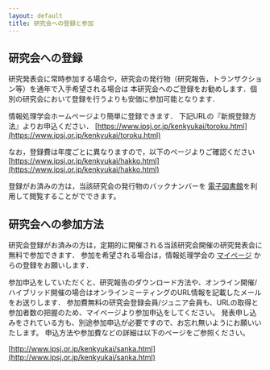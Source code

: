 ```yaml
---
layout: default
title: 研究会への登録と参加
---
```


## 研究会への登録

研究発表会に常時参加する場合や，研究会の発行物（研究報告，トランザクション等）を通年で入手希望される場合は
本研究会へのご登録をお勧めします．個別の研究会において登録を行うよりも安価に参加可能となります．

情報処理学会ホームページより簡単に登録できます．
下記URLの『新規登録方法』よりお申込ください．
[https://www.ipsj.or.jp/kenkyukai/toroku.html](https://www.ipsj.or.jp/kenkyukai/toroku.html)

なお，登録費は年度ごとに異なりますので，以下のページよりご確認ください
[https://www.ipsj.or.jp/kenkyukai/hakko.html](https://www.ipsj.or.jp/kenkyukai/hakko.html)

登録がお済みの方は，当該研究会の発行物のバックナンバーを [電子図書館](https://www.ipsj.or.jp/e-library/digital_library.html)を利用して閲覧することがでできます。

## 研究会への参加方法

研究会登録がお済みの方は，定期的に開催される当該研究会開催の研究発表会に無料で参加できます．
参加を希望される場合は，情報処理学会の [マイページ](https://www.ipsj.or.jp/mypage.html) からの登録をお願いします．

参加申込をしていただくと、研究報告のダウンロード方法や、オンライン開催/ハイブリッド開催の場合はオンラインミーティングのURL情報を記載したメールをお送りします．
参加費無料の研究会登録会員/ジュニア会員も、URLの取得と参加者数の把握のため、マイページより参加申込をしてください。
発表申し込みをされている方も、別途参加申込が必要ですので、お忘れ無いようにお願いいたします。
申込方法や参加費などの詳細は以下のページをご参照ください。

[http://www.ipsj.or.jp/kenkyukai/sanka.html](http://www.ipsj.or.jp/kenkyukai/sanka.html)
